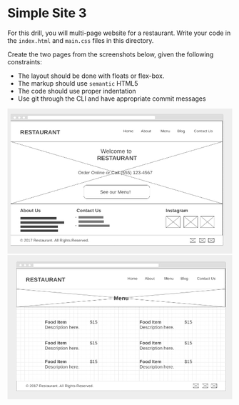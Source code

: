 # Simple Site 3

For this drill, you will multi-page website for a restaurant. Write your code in the  `index.html` and `main.css` files in this directory.

Create the two pages from the screenshots below, given the following
constraints:

* The layout should be done with floats or flex-box.
* The markup should use `semantic` HTML5
* The code should use proper indentation
* Use git through the CLI and have appropriate commit messages

![](img/restaurant-page-1.png)
![](img/restaurant-page-2.png)
